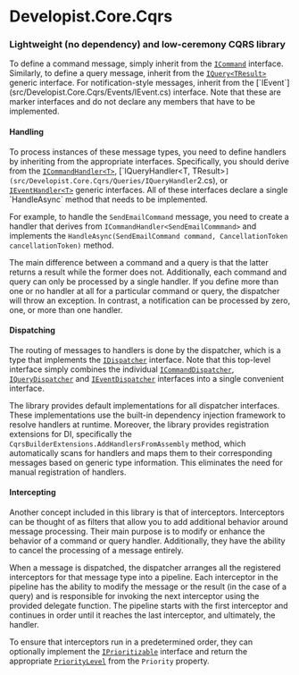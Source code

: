 # Developist.Core.Cqrs

### Lightweight (no dependency) and low-ceremony CQRS library

To define a command message, simply inherit from the [`ICommand`](src/Developist.Core.Cqrs/Commands/ICommand.cs) interface. 
Similarly, to define a query message, inherit from the [`IQuery<TResult>`](src/Developist.Core.Cqrs/Queries/IQuery`1.cs) generic interface. 
For notification-style messages, inherit from the [`IEvent`](src/Developist.Core.Cqrs/Events/IEvent.cs) interface. 
Note that these are marker interfaces and do not declare any members that have to be implemented.

#### Handling
To process instances of these message types, you need to define handlers by inheriting from the appropriate interfaces. 
Specifically, you should derive from the [`ICommandHandler<T>`](src/Developist.Core.Cqrs/Commands/ICommandHandler`1.cs), [`IQueryHandler<T, TResult>`](src/Developist.Core.Cqrs/Queries/IQueryHandler`2.cs), or [`IEventHandler<T>`](src/Developist.Core.Cqrs/Events/IEventHandler`1.cs) generic interfaces. 
All of these interfaces declare a single `HandleAsync` method that needs to be implemented.

For example, to handle the `SendEmailCommand` message, you need to create a handler that derives from `ICommandHandler<SendEmailCommmand>` and implements the `HandleAsync(SendEmailCommand command, CancellationToken cancellationToken)` method.

The main difference between a command and a query is that the latter returns a result while the former does not. 
Additionally, each command and query can only be processed by a single handler. 
If you define more than one or no handler at all for a particular command or query, the dispatcher will throw an exception. 
In contrast, a notification can be processed by zero, one, or more than one handler.

#### Dispatching
The routing of messages to handlers is done by the dispatcher, which is a type that implements the [`IDispatcher`](src/Developist.Core.Cqrs/IDispatcher.cs) interface. 
Note that this top-level interface simply combines the individual [`ICommandDispatcher`](src/Developist.Core.Cqrs/Commands/ICommandDispatcher.cs), [`IQueryDispatcher`](src/Developist.Core.Cqrs/Queries/IQueryDispatcher.cs) and [`IEventDispatcher`](src/Developist.Core.Cqrs/Events/IEventDispatcher.cs) interfaces into a single convenient interface. 

The library provides default implementations for all dispatcher interfaces. 
These implementations use the built-in dependency injection framework to resolve handlers at runtime. 
Moreover, the library provides registration extensions for DI, specifically the `CqrsBuilderExtensions.AddHandlersFromAssembly` method, which automatically scans for handlers and maps them to their corresponding messages based on generic type information. 
This eliminates the need for manual registration of handlers.

#### Intercepting
Another concept included in this library is that of interceptors. 
Interceptors can be thought of as filters that allow you to add additional behavior around message processing. 
Their main purpose is to modify or enhance the behavior of a command or query handler. Additionally, they have the ability to cancel the processing of a message entirely.

When a message is dispatched, the dispatcher arranges all the registered interceptors for that message type into a pipeline. Each interceptor in the pipeline has the ability to modify the message or the result (in the case of a query) and is responsible for invoking the next interceptor using the provided delegate function. 
The pipeline starts with the first interceptor and continues in order until it reaches the last interceptor, and ultimately, the handler.

To ensure that interceptors run in a predetermined order, they can optionally implement the [`IPrioritizable`](src/Developist.Core.Cqrs/IPrioritizable.cs) interface and return the appropriate [`PriorityLevel`](src/Developist.Core.Cqrs/PriorityLevel.cs) from the `Priority` property.
